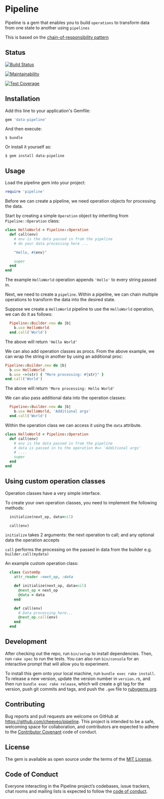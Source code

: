 # Pipeline

Pipeline is a gem that enables you to build `operations` to transform data from one state to another using `pipelines`

This is based on the [chain-of-responsibility pattern](https://en.wikipedia.org/wiki/Chain-of-responsibility_pattern)

## Status

[![Build Status](https://travis-ci.com/cheeyeo/pipeline.svg?branch=master)](https://travis-ci.com/cheeyeo/pipeline)

[![Maintainability](https://api.codeclimate.com/v1/badges/e5d2a69f540157c59a67/maintainability)](https://codeclimate.com/github/cheeyeo/pipeline/maintainability)

[![Test Coverage](https://api.codeclimate.com/v1/badges/e5d2a69f540157c59a67/test_coverage)](https://codeclimate.com/github/cheeyeo/pipeline/test_coverage)

## Installation

Add this line to your application's Gemfile:

```ruby
gem 'data-pipeline'
```

And then execute:

    $ bundle

Or install it yourself as:

    $ gem install data-pipeline

## Usage

Load the pipeline gem into your project:
```ruby
require 'pipeline'
```

Before we can create a pipeline, we need operation objects for processing the data.

Start by creating a simple `Operation` object by inheriting from `Pipeline::Operation` class:

```ruby
class HelloWorld < Pipeline::Operation
  def call(env)
    # env is the data passed in from the pipeline
    # do your data processing here ...

    "Hello, #{env}"

    super
  end
end
```

The example `HelloWorld` operation appends `'Hello'` to every string passed in.

Next, we need to create a `pipeline`. Within a pipeline, we can chain multiple operations to transform the data into the desired state.

Suppose we create a `HelloWorld` pipeline to use the `HelloWorld` operation, we can do it as follows:

```ruby
  Pipeline::Builder.new do |b|
    b.use HelloWorld
  end.call('World')
```

The above will return `'Hello World'`

We can also add operation classes as procs. From the above example, we can wrap the string in another by using an additional proc:

```ruby
Pipeline::Builder.new do |b|
  b.use HelloWorld
  b.use ->(str) { "More processing: #{str}" }
end.call('World')
```

The above will return `'More processing: Hello World'`

We can also pass additional data into the operation classes:

```ruby
  Pipeline::Builder.new do |b|
    b.use HelloWorld, 'Additional args'
  end.call('World')
```
Within the operation class we can access it using the `data` attribute.

```ruby
class HelloWorld < Pipeline::Operation
  def call(env)
    # env is the data passed in from the pipeline
    # data is passed in to the operation #=> 'Additional args'
    # ....
    super
  end
end
```

## Using custom operation classes

Operation classes have a very simple interface.

To create your own operation classes, you need to implement the following methods:

```ruby
  initialize(next_op, data=nil)

  call(env)
```

`initialize` takes 2 arguments: the next operation to call; and any optional data the operation accepts

`call` performs the processing on the passed in data from the builder e.g. `builder.call(mydata)`

An example custom operation class:
```ruby
  class CustomOp
    attr_reader :next_op, :data

    def initialize(next_op, data=nil)
      @next_op = next_op
      @data = data
    end

    def call(env)
      # Data processing here...
      @next_op.call(env)
    end
  end
```

## Development

After checking out the repo, run `bin/setup` to install dependencies. Then, run `rake spec` to run the tests. You can also run `bin/console` for an interactive prompt that will allow you to experiment.

To install this gem onto your local machine, run `bundle exec rake install`. To release a new version, update the version number in `version.rb`, and then run `bundle exec rake release`, which will create a git tag for the version, push git commits and tags, and push the `.gem` file to [rubygems.org](https://rubygems.org).

## Contributing

Bug reports and pull requests are welcome on GitHub at https://github.com/cheeyeo/pipeline. This project is intended to be a safe, welcoming space for collaboration, and contributors are expected to adhere to the [Contributor Covenant](http://contributor-covenant.org) code of conduct.

## License

The gem is available as open source under the terms of the [MIT License](https://opensource.org/licenses/MIT).

## Code of Conduct

Everyone interacting in the Pipeline project’s codebases, issue trackers, chat rooms and mailing lists is expected to follow the [code of conduct](https://github.com/[USERNAME]/pipeline/blob/master/CODE_OF_CONDUCT.md).
